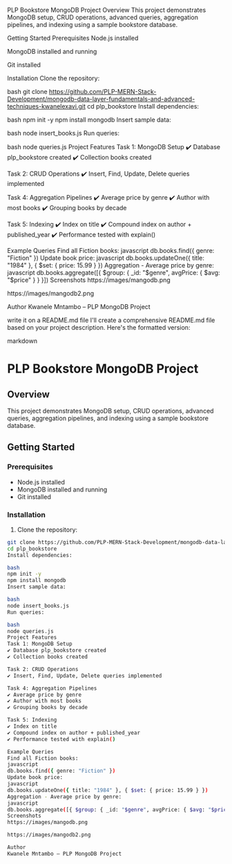 PLP Bookstore MongoDB Project
Overview
This project demonstrates MongoDB setup, CRUD operations, advanced queries, aggregation pipelines, and indexing using a sample bookstore database.

Getting Started
Prerequisites
Node.js installed

MongoDB installed and running

Git installed

Installation
Clone the repository:

bash
git clone https://github.com/PLP-MERN-Stack-Development/mongodb-data-layer-fundamentals-and-advanced-techniques-kwanelexavi.git
cd plp_bookstore
Install dependencies:

bash
npm init -y
npm install mongodb
Insert sample data:

bash
node insert_books.js
Run queries:

bash
node queries.js
Project Features
Task 1: MongoDB Setup
✔️ Database plp_bookstore created
✔️ Collection books created

Task 2: CRUD Operations
✔️ Insert, Find, Update, Delete queries implemented

Task 4: Aggregation Pipelines
✔️ Average price by genre
✔️ Author with most books
✔️ Grouping books by decade

Task 5: Indexing
✔️ Index on title
✔️ Compound index on author + published_year
✔️ Performance tested with explain()

Example Queries
Find all Fiction books:
javascript
db.books.find({ genre: "Fiction" })
Update book price:
javascript
db.books.updateOne({ title: "1984" }, { $set: { price: 15.99 } })
Aggregation - Average price by genre:
javascript
db.books.aggregate([{ $group: { _id: "$genre", avgPrice: { $avg: "$price" } } }])
Screenshots
https://images/mangodb.png

https://images/mangodb2.png

Author
Kwanele Mntambo – PLP MongoDB Project

write it on a README.md file
I'll create a comprehensive README.md file based on your project description. Here's the formatted version:

markdown
# PLP Bookstore MongoDB Project

## Overview
This project demonstrates MongoDB setup, CRUD operations, advanced queries, aggregation pipelines, and indexing using a sample bookstore database.

## Getting Started

### Prerequisites
- Node.js installed
- MongoDB installed and running
- Git installed

### Installation

1. Clone the repository:
```bash
git clone https://github.com/PLP-MERN-Stack-Development/mongodb-data-layer-fundamentals-and-advanced-techniques-kwanelexavi.git
cd plp_bookstore
Install dependencies:

bash
npm init -y
npm install mongodb
Insert sample data:

bash
node insert_books.js
Run queries:

bash
node queries.js
Project Features
Task 1: MongoDB Setup
✔️ Database plp_bookstore created
✔️ Collection books created

Task 2: CRUD Operations
✔️ Insert, Find, Update, Delete queries implemented

Task 4: Aggregation Pipelines
✔️ Average price by genre
✔️ Author with most books
✔️ Grouping books by decade

Task 5: Indexing
✔️ Index on title
✔️ Compound index on author + published_year
✔️ Performance tested with explain()

Example Queries
Find all Fiction books:
javascript
db.books.find({ genre: "Fiction" })
Update book price:
javascript
db.books.updateOne({ title: "1984" }, { $set: { price: 15.99 } })
Aggregation - Average price by genre:
javascript
db.books.aggregate([{ $group: { _id: "$genre", avgPrice: { $avg: "$price" } } }])
Screenshots
https://images/mangodb.png

https://images/mangodb2.png

Author
Kwanele Mntambo – PLP MongoDB Project

